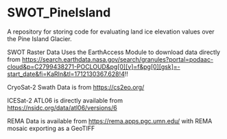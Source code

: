 # SWOT_PineIsland
A repository for storing code for evaluating land ice elevation values over the Pine Island Glacier.

SWOT Raster Data Uses the EarthAccess Module to download data directly from https://search.earthdata.nasa.gov/search/granules?portal=podaac-cloud&p=C2799438271-POCLOUD&pg[0][v]=f&pg[0][gsk]=-start_date&fi=KaRIn&tl=1712130367.628!4!!

CryoSat-2 Swath Data is from https://cs2eo.org/

ICESat-2 ATL06 is directly available from https://nsidc.org/data/atl06/versions/6

REMA Data is available from https://rema.apps.pgc.umn.edu/ with REMA mosaic exporting as a GeoTIFF
